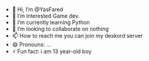 - 👋 Hi, I’m @YasFared
- 👀 I’m interested Game dev.
- 🌱 I’m currently learning Python
- 💞️ I’m looking to collaborate on nothing
- 📫 How to reach me you can join my deskord server 
- 😄 Pronouns: ...
- ⚡ Fun fact: i am 13 year-old boy

<!---
YasFared/YasFared is a ✨ special ✨ repository because its `README.md` (this file) appears on your GitHub profile.
You can click the Preview link to take a look at your changes.
--->
